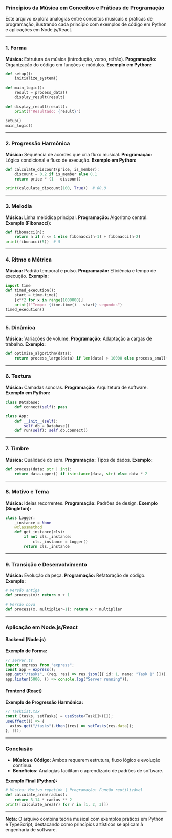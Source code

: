 ### **Princípios da Música em Conceitos e Práticas de Programação**

Este arquivo explora analogias entre conceitos musicais e práticas de programação, ilustrando cada princípio com exemplos de código em Python e aplicações em Node.js/React.

---

### **1. Forma**

**Música:** Estrutura da música (introdução, verso, refrão).
**Programação:** Organização do código em funções e módulos.
**Exemplo em Python:**

```python
def setup():
    initialize_system()

def main_logic():
    result = process_data()
    display_result(result)

def display_result(result):
    print(f"Resultado: {result}")

setup()
main_logic()
```

---

### **2. Progressão Harmônica**

**Música:** Sequência de acordes que cria fluxo musical.
**Programação:** Lógica condicional e fluxo de execução.
**Exemplo em Python:**

```python
def calculate_discount(price, is_member):
    discount = 0.2 if is_member else 0.1
    return price * (1 - discount)

print(calculate_discount(100, True))  # 80.0
```

---

### **3. Melodia**

**Música:** Linha melódica principal.
**Programação:** Algoritmo central.
**Exemplo (Fibonacci):**

```python
def fibonacci(n):
    return n if n <= 1 else fibonacci(n-1) + fibonacci(n-2)
print(fibonacci(5))  # 5
```

---

### **4. Ritmo e Métrica**

**Música:** Padrão temporal e pulso.
**Programação:** Eficiência e tempo de execução.
**Exemplo:**

```python
import time
def timed_execution():
    start = time.time()
    [x**2 for x in range(1000000)]
    print(f"Tempo: {time.time() - start} segundos")
timed_execution()
```

---

### **5. Dinâmica**

**Música:** Variações de volume.
**Programação:** Adaptação a cargas de trabalho.
**Exemplo:**

```python
def optimize_algorithm(data):
    return process_large(data) if len(data) > 10000 else process_small(data)
```

---

### **6. Textura**

**Música:** Camadas sonoras.
**Programação:** Arquitetura de software.
**Exemplo em Python:**

```python
class Database:
    def connect(self): pass

class App:
    def __init__(self):
        self.db = Database()
    def run(self): self.db.connect()
```

---

### **7. Timbre**

**Música:** Qualidade do som.
**Programação:** Tipos de dados.
**Exemplo:**

```python
def process(data: str | int):
    return data.upper() if isinstance(data, str) else data * 2
```

---

### **8. Motivo e Tema**

**Música:** Ideias recorrentes.
**Programação:** Padrões de design.
**Exemplo (Singleton):**

```python
class Logger:
    _instance = None
    @classmethod
    def get_instance(cls):
        if not cls._instance:
            cls._instance = Logger()
        return cls._instance
```

---

### **9. Transição e Desenvolvimento**

**Música:** Evolução da peça.
**Programação:** Refatoração de código.
**Exemplo:**

```python
# Versão antiga
def process(x): return x + 1

# Versão nova
def process(x, multiplier=1): return x * multiplier
```

---

### **Aplicação em Node.js/React**

#### **Backend (Node.js)**

**Exemplo de Forma:**

```typescript
// server.ts
import express from "express";
const app = express();
app.get("/tasks", (req, res) => res.json([{ id: 1, name: "Task 1" }]));
app.listen(5000, () => console.log("Server running"));
```

#### **Frontend (React)**

**Exemplo de Progressão Harmônica:**

```typescript
// TaskList.tsx
const [tasks, setTasks] = useState<Task[]>([]);
useEffect(() => {
  axios.get("/tasks").then((res) => setTasks(res.data));
}, []);
```

---

### **Conclusão**

- **Música e Código:** Ambos requerem estrutura, fluxo lógico e evolução contínua.
- **Benefícios:** Analogias facilitam o aprendizado de padrões de software.

**Exemplo Final (Python):**

```python
# Música: Motivo repetido | Programação: Função reutilizável
def calculate_area(radius):
    return 3.14 * radius ** 2
print([calculate_area(r) for r in [1, 2, 3]])
```

---

**Nota:** O arquivo combina teoria musical com exemplos práticos em Python e TypeScript, destacando como princípios artísticos se aplicam à engenharia de software.
